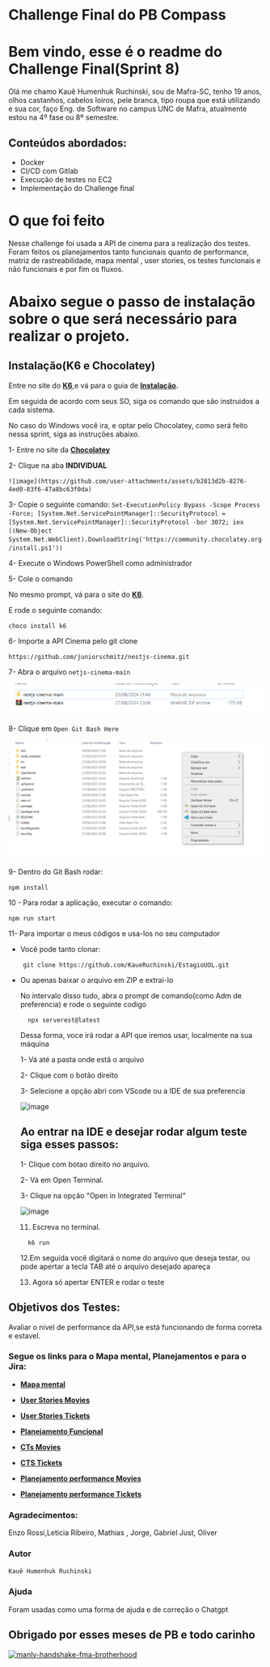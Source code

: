 # Challenge Final do PB Compass

# Bem vindo, esse é o readme do Challenge Final(Sprint 8)

Olá me chamo Kauê Humenhuk Ruchinski, sou de Mafra-SC, tenho 19 anos, olhos castanhos, cabelos loiros, pele branca,  tipo roupa que está utilizando e sua cor, faço Eng. de Software no campus UNC de Mafra, atualmente estou na 4º fase ou 8º semestre.

## Conteúdos abordados:

- Docker
- CI/CD com Gitlab
- Execução de testes no EC2
- Implementação do Challenge final

# O que foi feito
Nesse challenge foi usada a API de cinema para a realização dos testes. Foram feitos os planejamentos tanto funcionais quanto de performance, matriz de rastreabilidade, mapa mental , user stories, os testes funcionais e não funcionais e por fim os fluxos.

# Abaixo segue o passo de instalação sobre o que será necessário para realizar o projeto.

## Instalação(K6 e Chocolatey)

Entre no site do **[K6](https://k6.io/docs/)**,e vá para o guia de **[Instalação](https://k6.io/docs/get-started/installation/).**

Em seguida de acordo com seus SO, siga os comando que são instruidos a cada sistema.

No caso do Windows você ira, e optar pelo Chocolatey, como será feito nessa sprint, siga as instruções abaixo.

1- Entre no site da **[Chocolatey](https://chocolatey.org/install#individual)**

2- Clique na aba **INDIVIDUAL**

    ![image](https://github.com/user-attachments/assets/b2813d2b-8276-4ed0-83f6-47a8bc63f0da)


3- Copie o seguinte comando:
    ```
    Set-ExecutionPolicy Bypass -Scope Process -Force; [System.Net.ServicePointManager]::SecurityProtocol = [System.Net.ServicePointManager]::SecurityProtocol -bor 3072; iex ((New-Object System.Net.WebClient).DownloadString('https://community.chocolatey.org/install.ps1'))
    ```

4- Execute o Windows PowerShell como administrador

5- Cole o comando 

No mesmo prompt, vá para o site do **[K6](https://k6.io/docs/get-started/installation/)**.

E rode o seguinte comando: 
```
choco install k6
```

6- Importe a API Cinema pelo git clone
```
https://github.com/juniorschmitz/nestjs-cinema.git
```
7- Abra o arquivo ```netjs-cinema-main```

![alt text](image.png)

8- Clique em ```Open Git Bash Here```

![alt text](image-1.png)

9- Dentro do Git Bash rodar:
```
npm install
```

10 - Para rodar a aplicação, executar o comando:
```
npm run start
```

11- Para importar o meus códigos e usa-los no seu computador
 - Você pode tanto clonar:
```
	git clone https://github.com/KaueRuchinski/EstagioUOL.git
```
- Ou apenas baixar o arquivo em ZIP e extrai-lo

  No intervalo disso tudo, abra o prompt de comando(como Adm de preferencia)
  e rode o seguinte codigo
  ```
  	npx serverest@latest
    ```
  Dessa forma, voce irá rodar a API que iremos usar, localmente na sua máquina
  
  1- Vá até a pasta onde está o arquivo

  2- Clique com o botão direito

  3- Selecione a opção abri com VScode ou a IDE de sua preferencia
  
  ![image](https://github.com/user-attachments/assets/17e93578-bfa7-4584-8ead-850f6676ac81)

  ##  Ao entrar na IDE e desejar rodar algum teste siga esses passos:
 
  1- Clique com botao direito no arquivo.
  
  2- Vá em Open Terminal.

  3- Clique na opção "Open in Integrated Terminal"
  
  ![image](https://github.com/user-attachments/assets/f4695450-b614-4162-af61-46922f01302a)


  11. Escreva no terminal.
   ```   	
     k6 run
    ```
  12.Em seguida você digitará o nome do arquivo que deseja testar, ou pode apertar a tecla TAB até o arquivo desejado apareça

  13. Agora só apertar ENTER e rodar o teste
      
## Objetivos dos Testes:

Avaliar o nivel de performance da API,se está funcionando de forma correta e estavel.

### Segue os links para o Mapa mental, Planejamentos e para o Jira:


- **[Mapa mental]()**

- **[User Stories Movies](https://github.com/KaueRuchinski/ChallengeFinalPB/blob/37e4f4e34b0108240c7a74003f80950063c66255/userStories/gerenciamentoDeFilmes.md)**

- **[User Stories Tickets](https://github.com/KaueRuchinski/ChallengeFinalPB/blob/37e4f4e34b0108240c7a74003f80950063c66255/userStories/reservaDeIngressos.md)**

- **[Planejamento Funcional](https://github.com/KaueRuchinski/ChallengeFinalPB/blob/37e4f4e34b0108240c7a74003f80950063c66255/planejamentos/planejamentoFuncional/planejFuncional.md)**

- **[CTs Movies](https://github.com/KaueRuchinski/ChallengeFinalPB/blob/37e4f4e34b0108240c7a74003f80950063c66255/planejamentos/planejamentoFuncional/ctsMovies.md)**

- **[CTS Tickets](https://github.com/KaueRuchinski/ChallengeFinalPB/blob/37e4f4e34b0108240c7a74003f80950063c66255/planejamentos/planejamentoFuncional/ctsTickets.md)**

- **[Planejamento performance Movies](https://github.com/KaueRuchinski/ChallengeFinalPB/blob/37e4f4e34b0108240c7a74003f80950063c66255/planejamentos/planejamentoDePerformance/planejPerMovies.md)**

- **[Planejamento performance Tickets](https://github.com/KaueRuchinski/ChallengeFinalPB/blob/37e4f4e34b0108240c7a74003f80950063c66255/planejamentos/planejamentoDePerformance/planejPerTickets.md)**


### Agradecimentos:

Enzo Rossi,Leticia Ribeiro, Mathias , Jorge, Gabriel Just, Oliver

### Autor

    Kauê Humenhuk Ruchinski

### Ajuda

Foram usadas como uma forma de ajuda e de correção o Chatgpt

## Obrigado por esses meses de PB e todo carinho

<a href="https://imgbb.com/"><img src="https://i.ibb.co/TghvGQT/manly-handshake-fma-brotherhood.gif" alt="manly-handshake-fma-brotherhood" border="0"></a>
